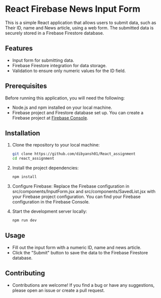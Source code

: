 # React Firebase News Input Form

This is a simple React application that allows users to submit data, such as Their ID, name and News article, using a web form. The submitted data is securely stored in a Firebase Firestore database.

## Features

- Input form for submitting data.
- Firebase Firestore integration for data storage.
- Validation to ensure only numeric values for the ID field.

## Prerequisites

Before running this application, you will need the following:

- Node.js and npm installed on your local machine.
- Firebase project and Firestore database set up. You can create a Firebase project at [Firebase Console](https://console.firebase.google.com/).

## Installation

1. Clone the repository to your local machine:

   ```bash
   git clone https://github.com/dibyansh01/React_assignment
   cd react_assignment
   ```

2. Install the project dependencies:
   ```bash
   npm install
   ```
3. Configure Firebase:
   Replace the Firebase configuration in src/components/InputForm.jsx and src/components/SavedList.jsx with your Firebase project configuration. You can find your Firebase configuration in the Firebase Console.
4. Start the development server locally:
   ```bash
   npm run dev
   ```

## Usage

- Fill out the input form with a numeric ID, name and news article.
- Click the "Submit" button to save the data to the Firebase Firestore database.

## Contributing

- Contributions are welcome! If you find a bug or have any suggestions, please open an issue or create a pull request.
